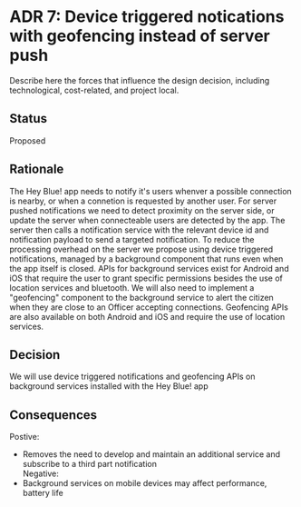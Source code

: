 # ADR 7: Device triggered notications with geofencing instead of server push 
Describe here the forces that influence the design decision, including technological, cost-related, and project local. 

## Status
Proposed 

## Rationale 
The Hey Blue! app needs to notify it's users whenver a possible connection is nearby, or when a connetion is requested by another user. For server pushed notifications we need to detect proximity on the server side, or update the server when connecteable users are detected by the app. The server then calls a notification service with the relevant device id and notification payload to send a targeted notification.
To reduce the processing overhead on the server we propose using device triggered notifications, managed by a  background component that runs even when the app itself is closed. APIs for background services exist for Android and iOS that require the user to grant specific permissions besides the use of location services and bluetooth. 
We will also need to implement a "geofencing" component to the background service to alert the citizen when they are close to an Officer accepting connections. Geofencing APIs are also available on both Android and iOS and require the use of location services.

## Decision 
We will use device triggered notifications and geofencing APIs on background services installed with the Hey Blue! app

## Consequences
Postive:
+ Removes the need to develop and maintain an additional service and subscribe to a third part notification   
Negative:  
+ Background services on mobile devices may affect performance, battery life